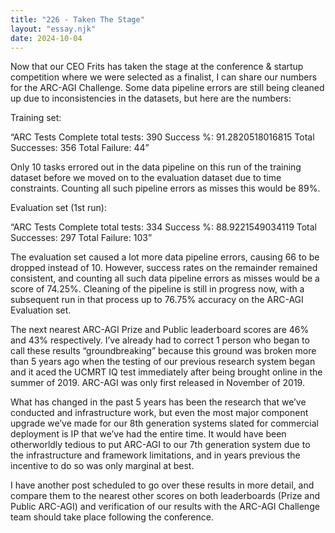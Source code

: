 ```yaml
---
title: "226 - Taken The Stage"
layout: "essay.njk"
date: 2024-10-04
---
```


Now that our CEO Frits has taken the stage at the conference & startup competition where we were selected as a finalist, I can share our numbers for the ARC-AGI Challenge. Some data pipeline errors are still being cleaned up due to inconsistencies in the datasets, but here are the numbers:
 
Training set:
 
“ARC Tests Complete
total tests: 390
Success %: 91.2820518016815
Total Successes: 356
Total Failure: 44”

Only 10 tasks errored out in the data pipeline on this run of the training dataset before we moved on to the evaluation dataset due to time constraints. Counting all such pipeline errors as misses this would be 89%.

Evaluation set (1st run):

“ARC Tests Complete
total tests: 334
Success %: 88.9221549034119
Total Successes: 297
Total Failure: 103”

The evaluation set caused a lot more data pipeline errors, causing 66 to be dropped instead of 10. However, success rates on the remainder remained consistent, and counting all such data pipeline errors as misses would be a score of 74.25%. Cleaning of the pipeline is still in progress now, with a subsequent run in that process up to 76.75% accuracy on the ARC-AGI Evaluation set. 

The next nearest ARC-AGI Prize and Public leaderboard scores are 46% and 43% respectively. I’ve already had to correct 1 person who began to call these results “groundbreaking” because this ground was broken more than 5 years ago when the testing of our previous research system began and it aced the UCMRT IQ test immediately after being brought online in the summer of 2019. ARC-AGI was only first released in November of 2019.

What has changed in the past 5 years has been the research that we’ve conducted and infrastructure work, but even the most major component upgrade we’ve made for our 8th generation systems slated for commercial deployment is IP that we’ve had the entire time. It would have been otherworldly tedious to put ARC-AGI to our 7th generation system due to the infrastructure and framework limitations, and in years previous the incentive to do so was only marginal at best.

I have another post scheduled to go over these results in more detail, and compare them to the nearest other scores on both leaderboards (Prize and Public ARC-AGI) and verification of our results with the ARC-AGI Challenge team should take place following the conference.


